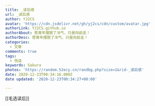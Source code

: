 ```yaml
---
title: _读后感
url: _读后感
author: YJ2CS
avatar: 'https://cdn.jsdelivr.net/gh/yj2cs/cdn/custom/avatar.jpg'
authorLink: YJ2CS.github.io
authorAbout: 愿青年摆脱了冷气，只是向前走！
authorDesc: 愿青年摆脱了冷气，只是向前走！
categories:
  - 文章
comments: true
tags:
  - 悦读
keywords: Sakura
photos: 'https://random.52ecy.cn/randbg.php?size=1&rid-_读后感'
date: 2020-12-23T00:34:16.000Z
date updated: '2020-12-23T00:34:27+08:00'

---
```


[[毛选读后]]
